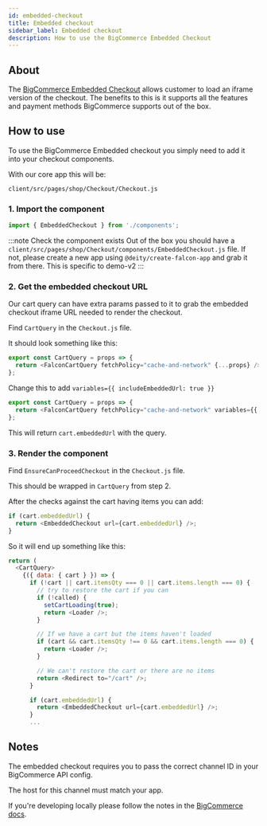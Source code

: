 ```yaml
---
id: embedded-checkout
title: Embedded checkout
sidebar_label: Embedded checkout
description: How to use the BigCommerce Embedded Checkout
---
```


## About

The [BigCommerce Embedded Checkout](https://developer.bigcommerce.com/api-docs/storefronts/embedded-checkout/embedded-checkout-tutorial) allows customer to load an iframe version of the checkout. The benefits to this is it supports all the features and payment methods BigCommerce supports out of the box.

## How to use

To use the BigCommerce Embedded checkout you simply need to add it into your checkout components.

With our core app this will be:

`client/src/pages/shop/Checkout/Checkout.js`

### 1. Import the component

```js
import { EmbeddedCheckout } from './components';
```

:::note Check the component exists
Out of the box you should have a `client/src/pages/shop/Checkout/components/EmbeddedCheckout.js` file. If not, please create a new app using `@deity/create-falcon-app` and grab it from there. This is specific to demo-v2
:::

### 2. Get the embedded checkout URL

Our cart query can have extra params passed to it to grab the embedded checkout iframe URL needed to render the checkout.

Find `CartQuery` in the `Checkout.js` file.

It should look something like this:

```js
export const CartQuery = props => {
  return <FalconCartQuery fetchPolicy="cache-and-network" {...props} />;
};
```

Change this to add `variables={{ includeEmbeddedUrl: true }}`

```js
export const CartQuery = props => {
  return <FalconCartQuery fetchPolicy="cache-and-network" variables={{ includeEmbeddedUrl: true }} {...props} />;
};
```

This will return `cart.embeddedUrl` with the query.

### 3. Render the component

Find `EnsureCanProceedCheckout` in the `Checkout.js` file.

This should be wrapped in `CartQuery` from step 2.

After the checks against the cart having items you can add:

```js
if (cart.embeddedUrl) {
  return <EmbeddedCheckout url={cart.embeddedUrl} />;
}
```

So it will end up something like this:

```js
return (
  <CartQuery>
    {({ data: { cart } }) => {
      if (!cart || cart.itemsQty === 0 || cart.items.length === 0) {
        // try to restore the cart if you can
        if (!called) {
          setCartLoading(true);
          return <Loader />;
        }

        // If we have a cart but the items haven't loaded
        if (cart && cart.itemsQty !== 0 && cart.items.length === 0) {
          return <Loader />;
        }

        // We can't restore the cart or there are no items
        return <Redirect to="/cart" />;
      }

      if (cart.embeddedUrl) {
        return <EmbeddedCheckout url={cart.embeddedUrl} />;
      }
      ...
```

## Notes

The embedded checkout requires you to pass the correct channel ID in your BigCommerce API config.

The host for this channel must match your app.

If you're developing locally please follow the notes in the [BigCommerce docs](https://developer.bigcommerce.com/api-docs/storefronts/embedded-checkout/embedded-checkout-tutorial#how-can-i-work-with-embedded-checkout-locally).
